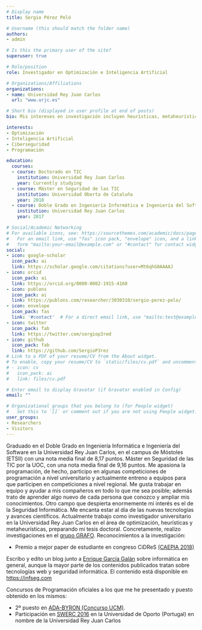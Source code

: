 ```yaml
---
# Display name
title: Sergio Pérez Peló

# Username (this should match the folder name)
authors:
- admin

# Is this the primary user of the site?
superuser: true

# Role/position
role: Investigador en Optimización e Inteligencia Artificial

# Organizations/Affiliations
organizations:
- name: Universidad Rey Juan Carlos
  url: "www.urjc.es"

# Short bio (displayed in user profile at end of posts)
bio: Mis intereses en investigación incluyen heurísticas, metaheurísticas, optimización e inteligencia artificial. Además, fuera del ambito investigador me interesan la programación y la ciberseguridad.

interests:
- Optimización
- Inteligencia Artificial
- Ciberseguridad
- Programación

education:
  courses:
  - course: Doctorado en TIC
    institution: Universidad Rey Juan Carlos
    year: Currently studying
  - course: Máster en Seguridad de las TIC
    institution: Universidad Oberta de Cataluña
    year: 2018
  - course: Doble Grado en Ingeniería Informática e Ingeniería del Software
    institution: Universidad Rey Juan Carlos
    year: 2017

# Social/Academic Networking
# For available icons, see: https://sourcethemes.com/academic/docs/page-builder/#icons
#   For an email link, use "fas" icon pack, "envelope" icon, and a link in the
#   form "mailto:your-email@example.com" or "#contact" for contact widget.
social:
- icon: google-scholar
  icon_pack: ai
  link: https://scholar.google.com/citations?user=Mt6qhG0AAAAJ
- icon: orcid
  icon_pack: ai
  link: https://orcid.org/0000-0002-1915-4160
- icon: publons
  icon_pack: ai
  link: https://publons.com/researcher/3030310/sergio-perez-pelo/
- icon: envelope
  icon_pack: fas
  link: '#contact'  # For a direct email link, use "mailto:test@example.org".
- icon: twitter
  icon_pack: fab
  link: https://twitter.com/sergiop3red
- icon: github
  icon_pack: fab
  link: https://github.com/SergioP3rez
# Link to a PDF of your resume/CV from the About widget.
# To enable, copy your resume/CV to `static/files/cv.pdf` and uncomment the lines below.
# - icon: cv
#   icon_pack: ai
#   link: files/cv.pdf

# Enter email to display Gravatar (if Gravatar enabled in Config)
email: ""

# Organizational groups that you belong to (for People widget)
#   Set this to `[]` or comment out if you are not using People widget.
user_groups:
- Researchers
- Visitors
---
```


Graduado en el Doble Grado en Ingeniería Informática e Ingeniería del Software en la Universidad Rey Juan Carlos, en el campus de Móstoles (ETSII) con una nota media final de 8,17 puntos. Máster en Seguridad de las TIC por la UOC, con una nota media final de 9,16 puntos. Me apasiona la programación, de hecho, participo en algunas competiciones de programación a nivel universitario y actualmente entreno a equipos para que participen en competiciones a nivel regional. Me gusta trabajar en equipo y ayudar a mis compañeros en todo lo que me sea posible; además trato de aprender algo nuevo de cada persona que conozco y ampliar mis conocimientos. Otro campo que despierta enormemente mi interés es el de la Seguridad Informática. Me encanta estar al día de las nuevas tecnologías y avances científicos. Actualmente trabajo como investigador universitario en la Universidad Rey Juan Carlos en el área de optimización, heurísticas y metaheurísticas, preparando mi tesis doctoral. Concretamente, realizo investigaciones en el [grupo GRAFO](https://grafo.etsii.urjc.es/). Reconocimientos a la investigación:


* Premio a mejor paper de estudiante en congreso CiDReS [(CAEPIA 2018)](https://sci2s.ugr.es/caepia18/inicio.html)

Escribo y edito un blog junto a [Enrique García Galán](https://www.linkedin.com/in/enrique-garciag/) sobre informática en general, aunque la mayor parte de los contenidos publicados tratan sobre tecnologías web y seguridad informática. El contenido está disponible en https://infseg.com

Concursos de Programación oficiales a los que me he presentado y puesto obtenido en los mismos: 
* 2º puesto en [ADA-BYRON (Concurso UCM)](http://ada-byron.es/2016/).
* Participación en [SWERC 2016](https://swerc.eu/) en la Universidad de Oporto (Portugal) en nombre de la Universidad Rey Juan Carlos
